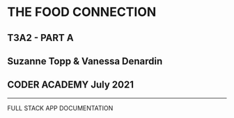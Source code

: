 # THE FOOD CONNECTION

## T3A2 - PART A

## Suzanne Topp & Vanessa Denardin

## CODER ACADEMY July 2021

---

FULL STACK APP DOCUMENTATION